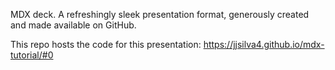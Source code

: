 MDX deck. A refreshingly sleek presentation format, generously created and made available on GitHub.

This repo hosts the code for this presentation: https://jjsilva4.github.io/mdx-tutorial/#0


